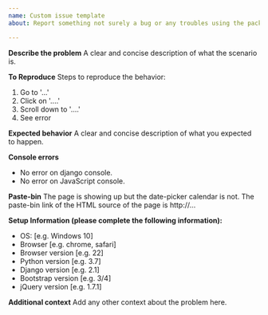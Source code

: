 ```yaml
---
name: Custom issue template
about: Report something not surely a bug or any troubles using the package.

---
```


**Describe the problem**
A clear and concise description of what the scenario is.

**To Reproduce**
Steps to reproduce the behavior:
1. Go to '...'
2. Click on '....'
3. Scroll down to '....'
4. See error

**Expected behavior**
A clear and concise description of what you expected to happen.

**Console errors**
- No error on django console.
- No error on JavaScript console.

**Paste-bin**
The page is showing up but the date-picker calendar is not. The paste-bin link
of the HTML source of the page is http://...

**Setup Information (please complete the following information):**
 - OS: [e.g. Windows 10]
 - Browser [e.g. chrome, safari]
 - Browser version [e.g. 22]
 - Python version [e.g. 3.7]
 - Django version [e.g. 2.1]
 - Bootstrap version [e.g. 3/4]
 - jQuery version [e.g. 1.7.1]

**Additional context**
Add any other context about the problem here.
